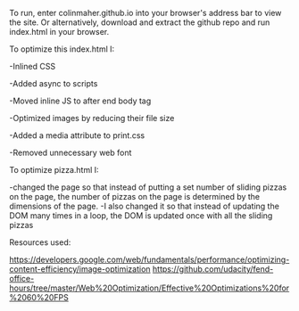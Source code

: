 To run, enter colinmaher.github.io into your browser's address bar to view the site.
Or alternatively, download and extract the github repo and run index.html in your browser.

To optimize this index.html I:


  -Inlined CSS
  
  -Added async to scripts
  
  -Moved inline JS to after end body tag
  
  -Optimized images by reducing their file size
  
  -Added a media attribute to print.css
  
  -Removed unnecessary web font

To optimize pizza.html I:

-changed the page so that instead of putting a set number of sliding pizzas on the page, the number of pizzas on the page is determined by the dimensions of the page.
-I also changed it so that instead of updating the DOM many times in a loop, the DOM is updated once with all the sliding pizzas

Resources used:

https://developers.google.com/web/fundamentals/performance/optimizing-content-efficiency/image-optimization
https://github.com/udacity/fend-office-hours/tree/master/Web%20Optimization/Effective%20Optimizations%20for%2060%20FPS
